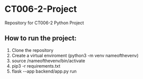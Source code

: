 # CT006-2-Project
Repository for CT006-2 Python Project

## How to run the project:
1. Clone the repository
2. Create a virtual enviroment (python3 -m venv nameofthevenv)
3. source /nameofthevenv/bin/activate
4. pip3 -r requirements.txt
5. flask --app backend/app.py run
